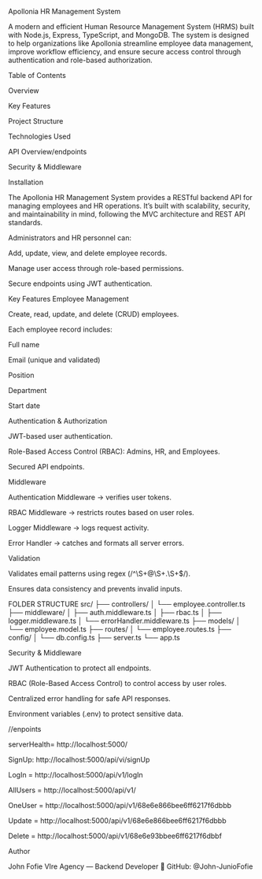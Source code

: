 Apollonia HR Management System

A modern and efficient Human Resource Management System (HRMS) built with Node.js, Express, TypeScript, and MongoDB.
The system is designed to help organizations like Apollonia streamline employee data management, improve workflow efficiency, and ensure secure access control through authentication and role-based authorization.

Table of Contents

Overview

Key Features

Project Structure

Technologies Used

API Overview/endpoints

Security & Middleware

Installation

The Apollonia HR Management System provides a RESTful backend API for managing employees and HR operations.
It’s built with scalability, security, and maintainability in mind, following the MVC architecture and REST API standards.

Administrators and HR personnel can:

Add, update, view, and delete employee records.

Manage user access through role-based permissions.

Secure endpoints using JWT authentication.

Key Features
 Employee Management

Create, read, update, and delete (CRUD) employees.

Each employee record includes:

Full name

Email (unique and validated)

Position

Department

Start date

Authentication & Authorization

JWT-based user authentication.

Role-Based Access Control (RBAC): Admins, HR, and Employees.

Secured API endpoints.

Middleware

Authentication Middleware → verifies user tokens.

RBAC Middleware → restricts routes based on user roles.

Logger Middleware → logs request activity.

Error Handler → catches and formats all server errors.

 Validation

Validates email patterns using regex (/^\S+@\S+\.\S+$/).

Ensures data consistency and prevents invalid inputs.

FOLDER STRUCTURE
src/
 ├── controllers/
 │     └── employee.controller.ts
 ├── middleware/
 │     ├── auth.middleware.ts
 │     ├── rbac.ts
 │     ├── logger.middleware.ts
 │     └── errorHandler.middleware.ts
 ├── models/
 │     └── employee.model.ts
 ├── routes/
 │     └── employee.routes.ts
 ├── config/
 │     └── db.config.ts
 ├── server.ts
 └── app.ts


Security & Middleware

JWT Authentication to protect all endpoints.

RBAC (Role-Based Access Control) to control access by user roles.

Centralized error handling for safe API responses.

Environment variables (.env) to protect sensitive data.

//enpoints

serverHealth= http://localhost:5000/

SignUp: http://localhost:5000/api/vi/signUp

LogIn = http://localhost:5000/api/v1/logIn

AllUsers = http://localhost:5000/api/v1/

OneUser = http://localhost:5000/api/v1/68e6e866bee6ff6217f6dbbb

Update = http://localhost:5000/api/v1/68e6e866bee6ff6217f6dbbb

Delete = http://localhost:5000/api/v1/68e6e93bbee6ff6217f6dbbf


Author

John Fofie
 VIre Agency — Backend Developer
🔗 GitHub: @John-JunioFofie
